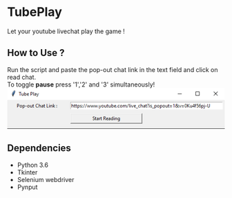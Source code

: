 # TubePlay
 Let your youtube livechat play the game !
## How to Use ?
Run the script and paste the pop-out chat link in the text field and click on read chat.   
To toggle **pause** press '1','2' and '3' simultaneously!     
![Paste Link](/readmeAssets/startScreenshot.png)
## Dependencies
- Python 3.6
- Tkinter
- Selenium webdriver
- Pynput